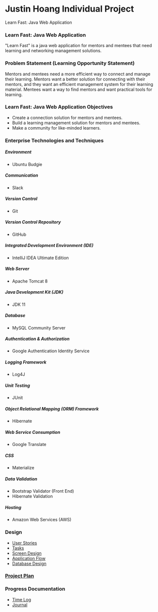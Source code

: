 # Justin Hoang Individual Project
Learn Fast: Java Web Application

### Learn Fast: Java Web Application
"Learn Fast" is a java web application for mentors and mentees that need learning and networking management solutions.

### Problem Statement (Learning Opportunity Statement)
Mentors and mentees need a more efficient way to connect and manage their learning. Mentors want a better solution for connecting with their mentors, and they want an efficient management system for their learning material. Mentees want a way to find mentors and want practical tools for learning.

### Learn Fast: Java Web Application Objectives
* Create a connection solution for mentors and mentees.
* Build a learning management solution for mentors and mentees.
* Make a community for like-minded learners.

### Enterprise Technologies and Techniques

##### Environment
* Ubuntu Budgie

##### Communication
* Slack 

##### Version Control
* Git

##### Version Control Repository
* GitHub

##### Integrated Development Environment (IDE)
* IntelliJ IDEA Ultimate Edition

##### Web Server
* Apache Tomcat 8

##### Java Development Kit (JDK)
* JDK 11

##### Database
* MySQL Community Server

##### Authentication & Authorization
* Google Authentication Identity Service

##### Logging Framework
* Log4J

##### Unit Testing
* JUnit

##### Object Relational Mapping (ORM) Framework
* Hibernate

##### Web Service Consumption
* Google Translate

##### CSS
* Materialize

##### Data Validation
* Bootstrap Validator (Front End)
* Hibernate Validation

##### Hosting
* Amazon Web Services (AWS)

### Design

* [User Stories](design-documents/user-stories.md)
* [Tasks](design-documents/tasks.md)
* [Screen Design](design-documents/screen-designs.md)
* [Application Flow](design-documents/application-flow.md)
* [Database Design](design-documents/database-diagram.png)

### [Project Plan](project-plan.md)

### Progress Documentation

* [Time Log](time-log.md)
* [Journal](journal.md)